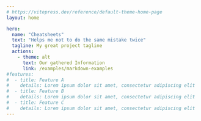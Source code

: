 ```yaml
---
# https://vitepress.dev/reference/default-theme-home-page
layout: home

hero:
  name: "Cheatsheets"
  text: "Helps me not to do the same mistake twice"
  tagline: My great project tagline
  actions:
    - theme: alt
      text: Our gathered Information
      link: /examples/markdown-examples
#features:
#  - title: Feature A
#    details: Lorem ipsum dolor sit amet, consectetur adipiscing elit
#  - title: Feature B
#    details: Lorem ipsum dolor sit amet, consectetur adipiscing elit
#  - title: Feature C
#    details: Lorem ipsum dolor sit amet, consectetur adipiscing elit
---
```


